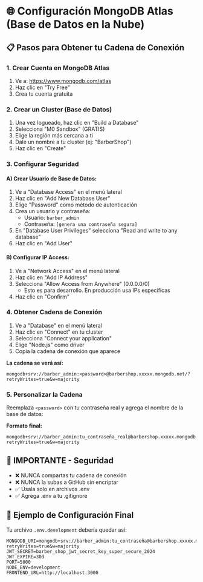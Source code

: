 # 🌐 Configuración MongoDB Atlas (Base de Datos en la Nube)

## 📋 Pasos para Obtener tu Cadena de Conexión

### 1. Crear Cuenta en MongoDB Atlas
1. Ve a: https://www.mongodb.com/atlas
2. Haz clic en "Try Free"
3. Crea tu cuenta gratuita

### 2. Crear un Cluster (Base de Datos)
1. Una vez logueado, haz clic en "Build a Database"
2. Selecciona "M0 Sandbox" (GRATIS)
3. Elige la región más cercana a ti
4. Dale un nombre a tu cluster (ej: "BarberShop")
5. Haz clic en "Create"

### 3. Configurar Seguridad

#### A) Crear Usuario de Base de Datos:
1. Ve a "Database Access" en el menú lateral
2. Haz clic en "Add New Database User"
3. Elige "Password" como método de autenticación
4. Crea un usuario y contraseña:
   - Usuario: `barber_admin`
   - Contraseña: `[genera una contraseña segura]`
5. En "Database User Privileges" selecciona "Read and write to any database"
6. Haz clic en "Add User"

#### B) Configurar IP Access:
1. Ve a "Network Access" en el menú lateral
2. Haz clic en "Add IP Address"
3. Selecciona "Allow Access from Anywhere" (0.0.0.0/0)
   - Esto es para desarrollo. En producción usa IPs específicas
4. Haz clic en "Confirm"

### 4. Obtener Cadena de Conexión
1. Ve a "Database" en el menú lateral
2. Haz clic en "Connect" en tu cluster
3. Selecciona "Connect your application"
4. Elige "Node.js" como driver
5. Copia la cadena de conexión que aparece

**La cadena se verá así:**
```
mongodb+srv://barber_admin:<password>@barbershop.xxxxx.mongodb.net/?retryWrites=true&w=majority
```

### 5. Personalizar la Cadena
Reemplaza `<password>` con tu contraseña real y agrega el nombre de la base de datos:

**Formato final:**
```
mongodb+srv://barber_admin:tu_contraseña_real@barbershop.xxxxx.mongodb.net/barber_shop_db?retryWrites=true&w=majority
```

## 🔐 IMPORTANTE - Seguridad
- ❌ NUNCA compartas tu cadena de conexión
- ❌ NUNCA la subas a GitHub sin encriptar
- ✅ Úsala solo en archivos .env
- ✅ Agrega .env a tu .gitignore

## 📝 Ejemplo de Configuración Final
Tu archivo `.env.development` debería quedar así:

```
MONGODB_URI=mongodb+srv://barber_admin:tu_contraseña@barbershop.xxxxx.mongodb.net/barber_shop_db?retryWrites=true&w=majority
JWT_SECRET=barber_shop_jwt_secret_key_super_secure_2024
JWT_EXPIRE=30d
PORT=5000
NODE_ENV=development
FRONTEND_URL=http://localhost:3000
``` 